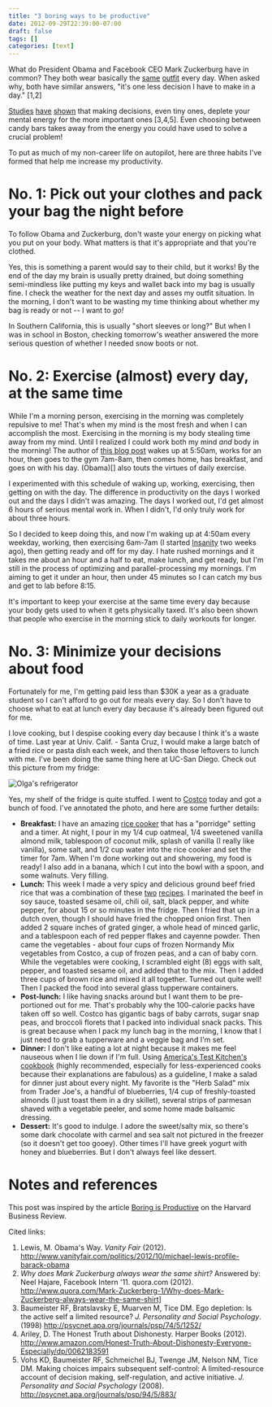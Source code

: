 ```yaml
---
title: "3 boring ways to be productive"
date: 2012-09-29T22:39:00-07:00
draft: false
tags: []
categories: [text]
---
```



What do President Obama and Facebook CEO Mark Zuckerburg have in common? They both wear basically the [same](http://www.vanityfair.com/politics/2012/10/michael-lewis-profile-barack-obama) [outfit](http://www.quora.com/Mark-Zuckerberg-1/Why-does-Mark-Zuckerberg-always-wear-the-same-shirt) every day. When asked why, both have similar answers, "it's one less decision I have to make in a day." [1,2]

[Studies](http://psycnet.apa.org/journals/psp/74/5/1252/) [have](http://www.amazon.com/Honest-Truth-About-Dishonesty-Everyone-Especially/dp/0062183591) [shown](http://psycnet.apa.org/journals/psp/94/5/883/) that making decisions, even tiny ones, deplete your mental energy for the more important ones [3,4,5]. Even choosing between candy bars takes away from the energy you could have used to solve a crucial problem!

To put as much of my non-career life on autopilot, here are three habits I've formed that help me increase my productivity.

# No. 1: Pick out your clothes and pack your bag the night before

To follow Obama and Zuckerburg, don't waste your energy on picking what you put on your body. What matters is that it's appropriate and that you're clothed.

Yes, this is something a parent would say to their child, but it works! By the end of the day my brain is usually pretty drained, but doing something semi-mindless like putting my keys and wallet back into my bag is usually fine. I check the weather for the next day and asses my outfit situation. In the morning, I don't want to be wasting my time thinking about whether my bag is ready or not -- I want to *go!*

In Southern California, this is usually "short sleeves or long?" But when I was in school in Boston, checking tomorrow's weather answered the more serious question of whether I needed snow boots or not.

# No. 2: Exercise (almost) every day, at the same time

While I'm a morning person, exercising in the morning was completely repulsive to me! That's when my mind is the most fresh and when I can accomplish the most. Exercising in the morning is my body stealing time away from my mind. Until I realized I could work both my mind *and* body in the morning! The author of [this blog post](http://joel.is/post/24064139389/the-exercise-habit) wakes up at 5:50am, works for an hour, then goes to the gym 7am-8am, then comes home, has breakfast, and goes on with his day. (Obama)[] also touts the virtues of daily exercise.

I experimented with this schedule of waking up, working, exercising, then getting on with the day. The difference in productivity on the days I worked out and the days I didn't was amazing. The days I worked out, I'd get almost 6 hours of serious mental work in. When I didn't, I'd only truly work for about three hours.

So I decided to keep doing this, and now I'm waking up at  4:50am every weekday, working, then exercising 6am-7am (I started [Insanity](http://www.beachbody.com/product/fitness_programs/insanity.do) two weeks ago), then getting ready and off for my day. I hate rushed mornings and it  takes me about an hour and a half to eat, make lunch, and get ready, but I'm still in the process of optimizing and parallel-processing my mornings. I'm aiming to get it under an hour, then under 45 minutes so I can catch my bus and get to lab before 8:15.

It's important to keep your exercise at the same time every day because your body gets used to when it gets physically taxed. It's also been shown that people who exercise in the morning stick to daily workouts for longer.

# No. 3: Minimize your decisions about food

Fortunately for me, I'm getting paid less than $30K a year as a graduate student so I can't afford to go out for meals every day. So I don't have to choose what to eat at lunch every day because it's already been figured out for me.

I love cooking, but I despise cooking every day because I think it's a waste of time. Last year at Univ. Calif. - Santa Cruz, I would make a large batch of a fried rice or pasta dish each week, and then take those leftovers to lunch with me. I've been doing the same thing here at UC-San Diego. Check out this picture from my fridge:

![Olga's refrigerator](https://lh6.googleusercontent.com/-EuMSvyu7ySM/UGfFd_Ph8aI/AAAAAAAAI1Y/AyzZB7zNJm0/s1223/IMAG0056.jpg)

Yes, my shelf of the fridge is quite stuffed. I went to [Costco](http://www.costco.com/) today and got a bunch of food. I've annotated the photo, and here are some further details:

* **Breakfast:**  I have an amazing [rice cooker](http://www.amazon.com/Zojirushi-NS-LAC05XA-Uncooked-Cooker-Stainless/dp/B000G30ESY) that has a "porridge" setting and a timer. At night, I pour in my 1/4 cup oatmeal, 1/4 sweetened vanilla almond milk, tablespoon of coconut milk, splash of vanilla (I really like vanilla), some salt, and 1/2 cup water into the rice cooker and set the timer for 7am. When I'm done working out and showering, my food is ready! I also add in a banana, which I cut into the bowl with a spoon, and some walnuts. Very filling.
* **Lunch:** This week I made a very spicy and delicious ground beef fried rice that was a combination of these [two](http://chinesefood.about.com/od/ricefried/r/Ground-Beef-Fried-Rice-Recipe.htm) [recipes](http://www.food.com/recipe/kittencals-ground-beef-fried-rice-150499). I marinated the beef in soy sauce, toasted sesame oil, chili oil, salt, black pepper, and white pepper, for about 15 or so minutes in the fridge. Then I fried that up in a dutch oven, though I should have fried the chopped onion first. Then added 2 square inches of grated ginger, a whole head of minced garlic, and a tablespoon each of red pepper flakes and cayenne powder. Then came the vegetables - about four cups of frozen Normandy Mix vegetables from Costco, a cup of frozen peas, and a can of baby corn. While the vegetables were cooking, I scrambled eight (8) eggs with salt, pepper, and toasted sesame oil, and added that to the mix. Then I added three cups of brown rice and mixed it all together. Turned out quite well! Then I packed the food into several glass tupperware containers.
* **Post-lunch:** I like having snacks around but I want them to be pre-portioned out for me. That's probably why the 100-calorie packs have taken off so well. Costco has gigantic bags of baby carrots, sugar snap peas, and broccoli florets that I packed into individual snack packs. This is great because when I pack my lunch bag in the morning, I know that I just need to grab a tupperware and a veggie bag and I'm set.
* **Dinner:** I don't like eating a lot at night because it makes me feel nauseous when I lie down if I'm full. Using [America's Test Kitchen's cookbook](http://www.amazon.com/dp/1933615486/) (highly recommended, especially for less-experienced cooks because their explanations are fabulous) as a guideline, I make a salad for dinner just about every night. My favorite is the "Herb Salad" mix from Trader Joe's, a handful of blueberries, 1/4 cup of freshly-toasted almonds (I just toast them in a dry skillet), several strips of parmesan shaved with a vegetable peeler, and some home made balsamic dressing.
* **Dessert:** It's good to indulge. I adore the sweet/salty mix, so there's some dark chocolate with carmel and sea salt not pictured in the freezer (so it doesn't get too gooey). Other times I'll have greek yogurt with honey and blueberries. But I don't always feel like dessert.

# Notes and references

This post was inspired by the article [Boring is Productive](http://blogs.hbr.org/hbsfaculty/2012/09/boring-is-productive.html) on the Harvard Business Review.

Cited links:

1. Lewis, M. Obama's Way. *Vanity Fair* (2012). http://www.vanityfair.com/politics/2012/10/michael-lewis-profile-barack-obama
2. *Why does Mark Zuckerburg always wear the same shirt?* Answered by: Neel Hajare, Facebook Intern '11. quora.com (2012). http://www.quora.com/Mark-Zuckerberg-1/Why-does-Mark-Zuckerberg-always-wear-the-same-shirt]
3. Baumeister RF, Bratslavsky E, Muarven M, Tice DM. Ego depletion: Is the active self a limited resource? *J. Personality and Social Psychology*. (1998) http://psycnet.apa.org/journals/psp/74/5/1252/
4. Ariley, D. The Honest Truth about Dishonesty. Harper Books (2012). http://www.amazon.com/Honest-Truth-About-Dishonesty-Everyone-Especially/dp/0062183591
5. Vohs KD, Baumeister RF, Schmeichel BJ, Twenge JM, Nelson NM, Tice DM. Making choices impairs subsequent self-control: A limited-resource account of decision making, self-regulation, and active initiative. *J. Personality and Social Psychology* (2008). http://psycnet.apa.org/journals/psp/94/5/883/

